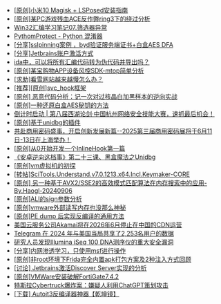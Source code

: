 + [[原创]小米10 Magisk + LSPosed安装指南](https://bbs.kanxue.com/thread-285114.htm)
+ [[原创]某PC游戏残血ACE反作弊ring3下的绕过分析](https://bbs.kanxue.com/thread-284667.htm)
+ [Win32汇编学习笔记07.筛选器异常](https://bbs.kanxue.com/thread-285170.htm)
+ [PythomProtect - Python 混淆器](https://bbs.kanxue.com/thread-285032.htm)
+ [[分享]sslpinning案例 ，byd验证服务端证书+白盒AES DFA](https://bbs.kanxue.com/thread-285153.htm)
+ [[分享]Jetbrains账户激活方式](https://bbs.kanxue.com/thread-284298.htm)
+ [ida中，可以将所有汇编代码转为伪代码并导出吗？](https://bbs.kanxue.com/thread-282781.htm)
+ [[原创]某宝购物APP设备风控SDK-mtop简单分析](https://bbs.kanxue.com/thread-284241.htm)
+ [[求助]看雪网站越来越慢怎么办？](https://bbs.kanxue.com/thread-285057.htm)
+ [[推荐][原创]svc_hook框架](https://bbs.kanxue.com/thread-284713.htm)
+ [[原创] 恶意代码分析：记一次对过核晶白加黑样本的逆向实战](https://bbs.kanxue.com/thread-285171.htm)
+ [[原创]一种还原白盒AES秘钥的方法](https://bbs.kanxue.com/thread-254042.htm)
+ [倒计时启动 | 第八届西湖论剑·中国杭州网络安全技能大赛，速抓最后机会！](https://bbs.kanxue.com/thread-285173.htm)
+ [[原创]基于unidbg的插件](https://bbs.kanxue.com/thread-285136.htm)
+ [共赴商用密码盛事，开启创新发展新篇--2025第三届商用密码展将于6月11日-13日在上海举办！](https://bbs.kanxue.com/thread-285172.htm)
+ [[原创]从0开始开发一个InlineHook第一篇](https://bbs.kanxue.com/thread-284689.htm)
+ [《安卓逆向这档事》第二十三课、黑盒魔法之Unidbg](https://bbs.kanxue.com/thread-285073.htm)
+ [[原创]vm虚拟机的初探](https://bbs.kanxue.com/thread-284883.htm)
+ [[转帖]SciTools.Understand.v7.0.1213.x64.Incl.Keymaker-CORE](https://bbs.kanxue.com/thread-285118.htm)
+ [[原创] 另一种基于AVX2/SSE2的高效模式匹配算法在内存搜索中的应用-By.Haogl-20240906](https://bbs.kanxue.com/thread-283324.htm)
+ [[原创]ALI的sign参数分析](https://bbs.kanxue.com/thread-284292.htm)
+ [[原创]vmware外部读写内存也没那么神秘](https://bbs.kanxue.com/thread-284956.htm)
+ [[原创]PE dump 后实现反编译的通用方法](https://bbs.kanxue.com/thread-284958.htm)
+ [美国云服务公司Akamai将在2026年6月停止在中国的CDN运营](https://bbs.kanxue.com/thread-285177.htm)
+ [Telegram 在 2024 年与美国当局共享了2,253名用户的数据](https://bbs.kanxue.com/thread-285176.htm)
+ [研究人员发现Illumina iSeq 100 DNA测序仪的重大安全漏洞](https://bbs.kanxue.com/thread-285175.htm)
+ [[分享]内网渗透学习，只使用msf进行操作](https://bbs.kanxue.com/thread-285181.htm)
+ [[原创]非root环境下Frida完全内置apk打包方案及2种注入方式回顾](https://bbs.kanxue.com/thread-284482.htm)
+ [[讨论] Jetbrains激活Discover Server实现的分析](https://bbs.kanxue.com/thread-283941.htm)
+ [[原创]VMWare安装破解FortiGate7.4.2](https://bbs.kanxue.com/thread-284794.htm)
+ [特斯拉Cybertruck爆炸案：嫌疑人利用ChatGPT策划攻击](https://bbs.kanxue.com/thread-285182.htm)
+ [[下载] Autoit3反编译器神器【乾坤镜】](https://bbs.kanxue.com/thread-276814.htm)

